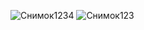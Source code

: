 ![Снимок1234](https://github.com/OlegTheWind/js/assets/83173207/cb710e7b-c701-4408-9d64-53985a1d6e4f)
![Снимок123](https://github.com/OlegTheWind/js/assets/83173207/40f8d06c-20cf-4932-8b1a-3749257ae47f)
